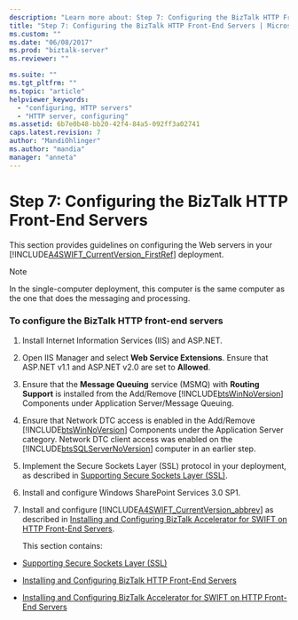 ```yaml
---
description: "Learn more about: Step 7: Configuring the BizTalk HTTP Front-End Servers"
title: "Step 7: Configuring the BizTalk HTTP Front-End Servers | Microsoft Docs"
ms.custom: ""
ms.date: "06/08/2017"
ms.prod: "biztalk-server"
ms.reviewer: ""

ms.suite: ""
ms.tgt_pltfrm: ""
ms.topic: "article"
helpviewer_keywords: 
  - "configuring, HTTP servers"
  - "HTTP server, configuring"
ms.assetid: 6b7e0b48-bb20-42f4-84a5-092ff3a02741
caps.latest.revision: 7
author: "MandiOhlinger"
ms.author: "mandia"
manager: "anneta"
---
```

# Step 7: Configuring the BizTalk HTTP Front-End Servers
This section provides guidelines on configuring the Web servers in your [!INCLUDE[A4SWIFT_CurrentVersion_FirstRef](../../includes/a4swift-currentversion-firstref-md.md)] deployment.  
  
> [!NOTE]
>  In the single-computer deployment, this computer is the same computer as the one that does the messaging and processing.  
  
### To configure the BizTalk HTTP front-end servers  
  
1. Install Internet Information Services (IIS) and ASP.NET.  
  
2. Open IIS Manager and select **Web Service Extensions**. Ensure that ASP.NET v1.1 and ASP.NET v2.0 are set to **Allowed**.  
  
3. Ensure that the **Message Queuing** service (MSMQ) with **Routing Support** is installed from the Add/Remove [!INCLUDE[btsWinNoVersion](../../includes/btswinnoversion-md.md)] Components under Application Server/Message Queuing.  
  
4. Ensure that Network DTC access is enabled in the Add/Remove [!INCLUDE[btsWinNoVersion](../../includes/btswinnoversion-md.md)] Components under the Application Server category. Network DTC client access was enabled on the [!INCLUDE[btsSQLServerNoVersion](../../includes/btssqlservernoversion-md.md)] computer in an earlier step.  
  
5. Implement the Secure Sockets Layer (SSL) protocol in your deployment, as described in [Supporting Secure Sockets Layer (SSL)](../../adapters-and-accelerators/accelerator-swift/supporting-secure-sockets-layer-ssl.md).  
  
6. Install and configure Windows SharePoint Services 3.0 SP1.  
  
7. Install and configure [!INCLUDE[A4SWIFT_CurrentVersion_abbrev](../../includes/a4swift-currentversion-abbrev-md.md)] as described in [Installing and Configuring BizTalk Accelerator for SWIFT on HTTP Front-End Servers](../../adapters-and-accelerators/accelerator-swift/installing-and-configuring-biztalk-server-on-the-http-front-end-servers.md).  
  
   This section contains:  
  
-   [Supporting Secure Sockets Layer (SSL)](../../adapters-and-accelerators/accelerator-swift/supporting-secure-sockets-layer-ssl.md)  
  
-   [Installing and Configuring BizTalk HTTP Front-End Servers](../../adapters-and-accelerators/accelerator-swift/installing-and-configuring-biztalk-server-on-the-http-front-end-servers.md)  
  
-   [Installing and Configuring BizTalk Accelerator for SWIFT on HTTP Front-End Servers](../../adapters-and-accelerators/accelerator-swift/install-and-configure-biztalk-accelerator-for-swift-on-http-front-end-servers.md)
